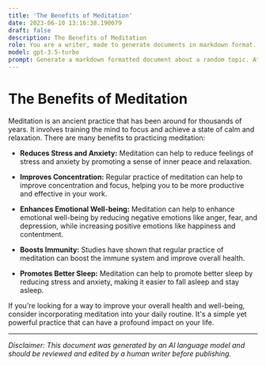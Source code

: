 ```yaml
---
title: 'The Benefits of Meditation'
date: 2023-06-10 13:16:38.190079
draft: false
description: The Benefits of Meditation
role: You are a writer, made to generate documents in markdown format. It is very important that all of the documents you generate are in valid markdown format.
model: gpt-3.5-turbo
prompt: Generate a markdown formatted document about a random topic. At the bottom, include a disclaimer explaining that the document was generated by you. The first line of the document should be the title. Make sure that the entire document is in proper markdown format, using a mix of various tags to make the document visually appealing.
---
```


# The Benefits of Meditation

Meditation is an ancient practice that has been around for thousands of years. It involves training the mind to focus and achieve a state of calm and relaxation. There are many benefits to practicing meditation:

- **Reduces Stress and Anxiety:** Meditation can help to reduce feelings of stress and anxiety by promoting a sense of inner peace and relaxation.

- **Improves Concentration:** Regular practice of meditation can help to improve concentration and focus, helping you to be more productive and effective in your work.

- **Enhances Emotional Well-being:** Meditation can help to enhance emotional well-being by reducing negative emotions like anger, fear, and depression, while increasing positive emotions like happiness and contentment.

- **Boosts Immunity:** Studies have shown that regular practice of meditation can boost the immune system and improve overall health.

- **Promotes Better Sleep:** Meditation can help to promote better sleep by reducing stress and anxiety, making it easier to fall asleep and stay asleep.

If you're looking for a way to improve your overall health and well-being, consider incorporating meditation into your daily routine. It's a simple yet powerful practice that can have a profound impact on your life.

---

*Disclaimer: This document was generated by an AI language model and should be reviewed and edited by a human writer before publishing.*